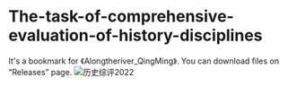 # The-task-of-comprehensive-evaluation-of-history-disciplines
It's a  bookmark for 《Alongtheriver_QingMing》.
You can download files on “Releases” page.
![历史综评2022](https://user-images.githubusercontent.com/62249086/166147126-a11cdf89-b77f-44a8-af37-8f3c7b1c911b.png)


